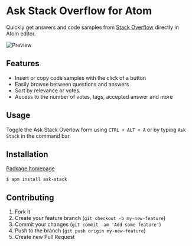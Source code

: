 # Ask Stack Overflow for Atom

Quickly get answers and code samples from [Stack Overflow](http://stackoverflow.com/) directly in Atom editor. 

![Preview](http://i.imgur.com/ynZlOAT.gif)

## Features
* Insert or copy code samples with the click of a button
* Easily browse between questions and answers
* Sort by relevance or votes
* Access to the number of votes, tags, accepted answer and more

## Usage 
Toggle the Ask Stack Overlow form using `CTRL + ALT + A` or by typing `Ask Stack` in the command bar. 


## Installation 
[Package homepage](https://atom.io/packages)

`$ apm install ask-stack`

## Contributing

1. Fork it
2. Create your feature branch (`git checkout -b my-new-feature`)
3. Commit your changes (`git commit -am 'Add some feature'`)
4. Push to the branch (`git push origin my-new-feature`)
5. Create new Pull Request
